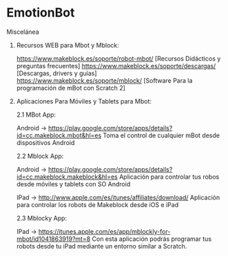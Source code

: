 # EmotionBot
Miscelánea

1. Recursos WEB para Mbot y Mblock:

   https://www.makeblock.es/soporte/robot-mbot/ [Recursos Didácticos y preguntas frecuentes]
   https://www.makeblock.es/soporte/descargas/ [Descargas, drivers y guías]
   https://www.makeblock.es/soporte/mblock/ [Software Para la programación de mBot con Scratch 2]

2. Aplicaciones Para Móviles y Tablets para Mbot:
   
   2.1 MBot App:
   
   Android -> https://play.google.com/store/apps/details?id=cc.makeblock.mbot&hl=es 
   Toma el control de cualquier mBot desde dispositivos Android

   2.2 Mblock App:
   
   Android -> https://play.google.com/store/apps/details?id=cc.makeblock.makeblock&hl=es 
   Aplicación para controlar tus robos desde móviles y tablets con SO Android
   
   IPad -> http://www.apple.com/es/itunes/affiliates/download/
   Aplicación para controlar los robots de Makeblock desde iOS e iPad
   
   2.3 Mblocky App:
   
   IPad -> https://itunes.apple.com/es/app/mblockly-for-mbot/id1041863919?mt=8 
   Con esta aplicación podrás programar tus robots desde tu iPad mediante un entorno similar a Scratch.
   
   
